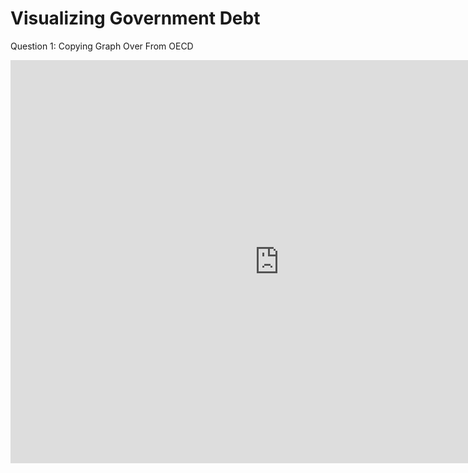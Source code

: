 # Visualizing Government Debt
Question 1: Copying Graph Over From OECD

<iframe src="https://data.oecd.org/chart/7bic" width="860" height="645" style="border: 0" mozallowfullscreen="true" webkitallowfullscreen="true" allowfullscreen="true"><a href="https://data.oecd.org/chart/7bic" target="_blank">OECD Chart: General government debt, Total, % of GDP, Annual, 2021</a></iframe>
